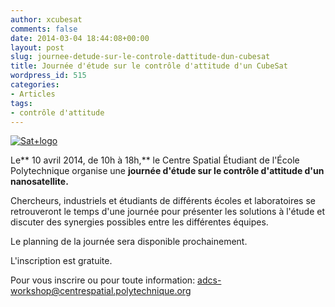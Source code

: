 ```yaml
---
author: xcubesat
comments: false
date: 2014-03-04 18:44:08+00:00
layout: post
slug: journee-detude-sur-le-controle-dattitude-dun-cubesat
title: Journée d'étude sur le contrôle d'attitude d'un CubeSat
wordpress_id: 515
categories:
- Articles
tags:
- contrôle d'attitude
---
```


[![Sat+logo](http://xspacecenter.files.wordpress.com/2014/03/satlogo.jpg)](http://xspacecenter.files.wordpress.com/2014/03/satlogo.jpg)

Le** 10 avril 2014, de 10h à 18h,** le Centre Spatial Étudiant de l'École Polytechnique organise une **journée d'étude sur le contrôle d'attitude d'un nanosatellite.**

Chercheurs, industriels et étudiants de différents écoles et laboratoires se retrouveront le temps d'une journée pour présenter les solutions à l'étude et discuter des synergies possibles entre les différentes équipes.

Le planning de la journée sera disponible prochainement.

L'inscription est gratuite.

Pour vous inscrire ou pour toute information: adcs-workshop@centrespatial.polytechnique.org

